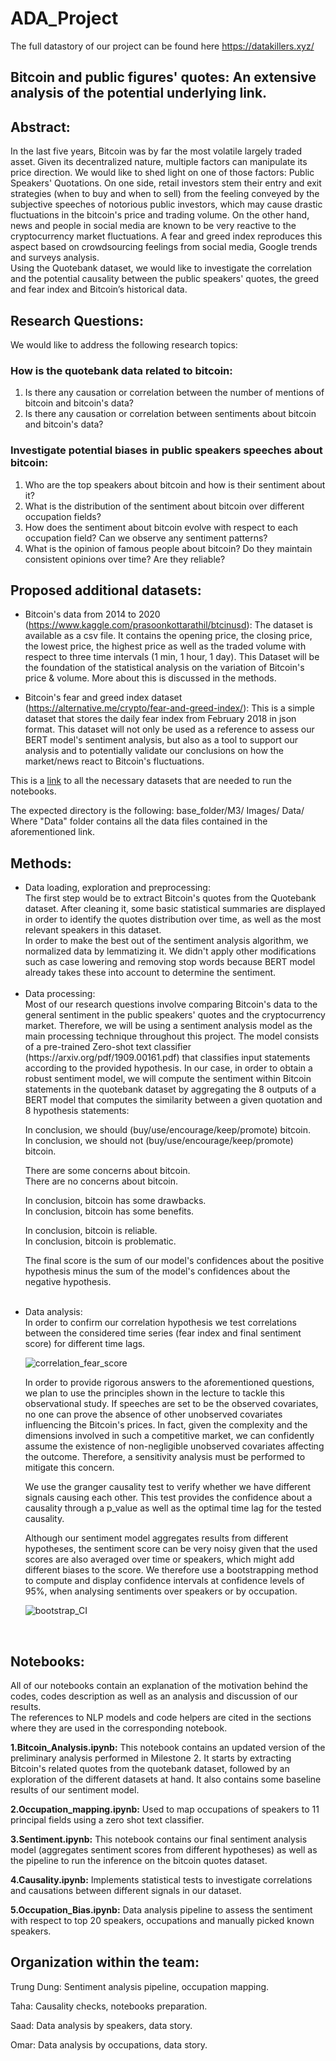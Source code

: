 # ADA_Project

The full datastory of our project can be found here https://datakillers.xyz/

## Bitcoin and public figures' quotes: An extensive analysis of the potential underlying link.

## Abstract:
In the last five years, Bitcoin was by far the most volatile largely traded asset. Given its decentralized nature, multiple factors can manipulate its price direction. We would like to shed light on one of those factors: Public Speakers' Quotations. On one side, retail investors stem their entry and exit strategies (when to buy and when to sell) from the feeling conveyed by the subjective speeches of notorious public investors, which may cause drastic fluctuations in the bitcoin's price and trading volume. On the other hand, news and people in social media are known to be very reactive to the cryptocurrency market fluctuations. A fear and greed index reproduces this aspect based on crowdsourcing feelings from social media, Google trends and surveys analysis.<br/>
Using the Quotebank dataset, we would like to investigate the correlation and the potential causality between the public speakers' quotes, the greed and fear index and Bitcoin’s historical data.
 
## Research Questions:
We would like to address the following research topics:
### How is the quotebank data related to bitcoin:
1) Is there any causation or correlation between the number of mentions of bitcoin and bitcoin's data?
2) Is there any causation or correlation between sentiments about bitcoin and bitcoin's data?
### Investigate potential biases in public speakers speeches about bitcoin:
1) Who are the top speakers about bitcoin and how is their sentiment about it?
2) What is the distribution of the sentiment about bitcoin over different occupation fields?
3) How does the sentiment about bitcoin evolve with respect to each occupation field? Can we observe any sentiment patterns?
4) What is the opinion of famous people about bitcoin? Do they maintain consistent opinions over time? Are they reliable?

## Proposed additional datasets:
- Bitcoin's data from 2014 to 2020 (https://www.kaggle.com/prasoonkottarathil/btcinusd): The dataset is available as a csv file. It contains the opening price, the closing price, the lowest price, the highest price as well as the traded volume with respect to three time intervals (1 min, 1 hour, 1 day). This Dataset will be the foundation of the statistical analysis on the variation of Bitcoin's price & volume. More about this is discussed in the methods.

- Bitcoin's fear and greed index dataset (https://alternative.me/crypto/fear-and-greed-index/): This is a simple dataset that stores the daily fear index from February 2018 in json format. This dataset will not only be used as a reference to assess our BERT model's sentiment analysis, but also as a tool to support our analysis and to potentially validate our conclusions on how the market/news react to Bitcoin's fluctuations. 

This is a [link](https://drive.switch.ch/index.php/s/ac01gxJ0XNRBf38) to all the necessary datasets that are needed to run the notebooks. 

The expected directory is the following: 
base_folder/M3/
Images/
Data/
Where "Data" folder contains all the data files contained in the aforementioned link.

## Methods:
<ul>
<li> Data loading, exploration and preprocessing:<br/>
The first step would be to extract Bitcoin's quotes from the Quotebank dataset.  After cleaning it, some basic statistical summaries are displayed in order to identify the quotes distribution over time, as well as the most relevant speakers in this dataset.<br/> 
In order to make the best out of the sentiment analysis algorithm, we normalized data by lemmatizing it. We didn't apply other modifications such as case lowering and removing stop words because BERT model already takes these into account to determine the sentiment.
 </li><br/>

<li> Data processing:<br/> 
Most of our research questions involve comparing Bitcoin's data to the general sentiment in the public speakers' quotes and the cryptocurrency market. Therefore, we will be using a sentiment analysis model as the main processing technique throughout this project. The model consists of a pre-trained Zero-shot text classifier (https://arxiv.org/pdf/1909.00161.pdf) that classifies input statements according to the provided hypothesis. In our case, in order to obtain a robust sentiment model, we will compute the sentiment within Bitcoin statements in the quotebank dataset by aggregating the 8 outputs of a BERT model that computes the similarity between a given quotation and 8 hypothesis statements:<br/> 
 
In conclusion, we should (buy/use/encourage/keep/promote) bitcoin.<br/> 
In conclusion, we should not (buy/use/encourage/keep/promote) bitcoin.<br/> 
 
There are some concerns about bitcoin.<br/> 
There are no concerns about bitcoin.<br/> 
 
In conclusion, bitcoin has some drawbacks.<br/> 
In conclusion, bitcoin has some benefits.<br/> 
 
In conclusion, bitcoin is reliable.<br/> 
In conclusion, bitcoin is problematic.<br/> 
 
The final score is the sum of our model's confidences about the positive hypothesis minus the sum of the model's confidences about the negative hypothesis. 

 </li><br/> 

<li> Data analysis:<br/> 
In order to confirm our correlation hypothesis we test correlations between the considered time series (fear index and final sentiment score) for different time lags.<br/> 

![correlation_fear_score](Images/correlation_fear_score.png)

In order to provide rigorous answers to the aforementioned questions, we plan to use the principles shown in the lecture to tackle this observational study. If speeches are set to be the observed covariates, no one can prove the absence of other unobserved covariates influencing the Bitcoin's prices. In fact, given the complexity and the dimensions involved in such a competitive market, we can confidently assume the existence of non-negligible unobserved covariates affecting the outcome. Therefore, a sensitivity analysis must be performed to mitigate this concern. <br/> 
 
We use the granger causality test to verify whether we have different signals causing each other. This test provides the confidence about a causality through a p_value as well as the optimal time lag for the tested causality.<br/> 
 
Although our sentiment model aggregates results from different hypotheses, the sentiment score can be very noisy given that the used scores are also averaged over time or speakers, which might add different biases to the score. 
We therefore use a bootstrapping method to compute and display confidence intervals at confidence levels of 95%, when analysing sentiments over speakers or by occupation.<br/> 
 
![bootstrap_CI](Images/sentiment_evolution_by_field.png)
 
</li>
</ul>
<br/> 


## Notebooks:
All of our notebooks contain an explanation of the motivation behind the codes, codes description as well as an analysis and discussion of our results.<br/> 
The references to NLP models and code helpers are cited in the sections where they are used in the corresponding notebook.<br/> 

**1.Bitcoin_Analysis.ipynb:** This notebook contains an updated version of the preliminary analysis performed in Milestone 2. It starts by extracting Bitcoin's related quotes from the quotebank dataset, followed by an exploration of the different datasets at hand. It also contains some baseline results of our sentiment model.<br/> 

**2.Occupation_mapping.ipynb:** Used to map occupations of speakers to 11 principal fields using a zero shot text classifier.<br/> 

**3.Sentiment.ipynb:** This notebook contains our final sentiment analysis model (aggregates sentiment scores from different hypotheses) as well as the pipeline to run the inference on the bitcoin quotes dataset.<br/> 

**4.Causality.ipynb:** Implements statistical tests to investigate correlations and causations between different signals in our dataset.<br/> 

**5.Occupation_Bias.ipynb:** Data analysis pipeline to assess the sentiment with respect to top 20 speakers, occupations and manually picked known speakers.<br/> 

## Organization within the team:

Trung Dung: Sentiment analysis pipeline, occupation mapping.

Taha: Causality checks, notebooks preparation.

Saad: Data analysis by speakers, data story.

Omar: Data analysis by occupations, data story.
